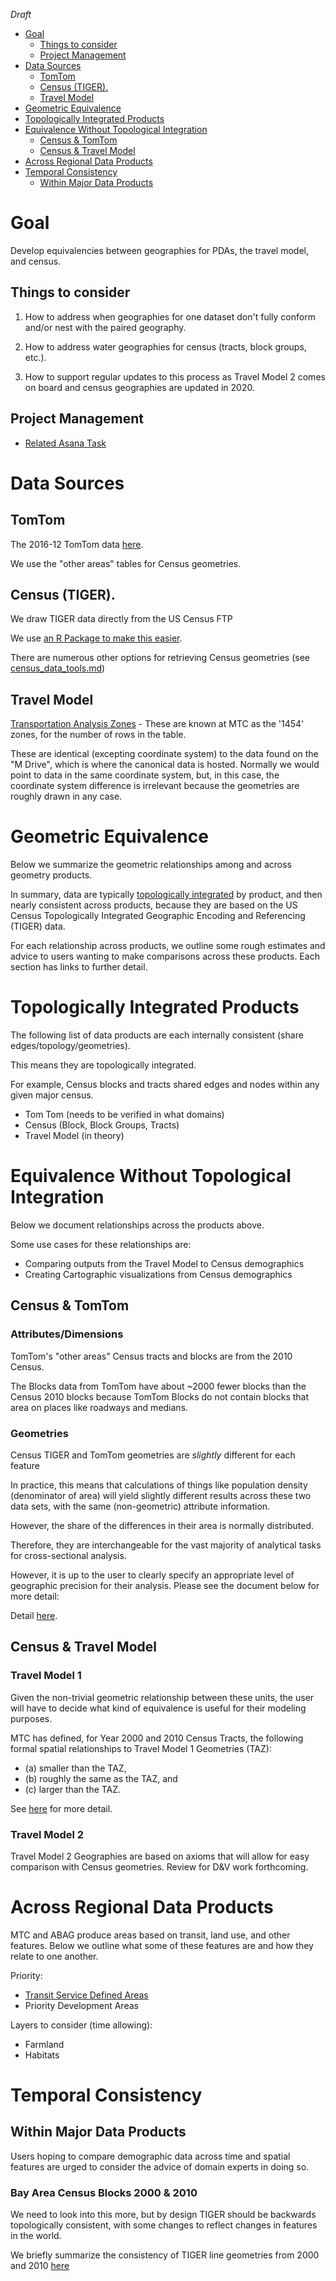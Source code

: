 *Draft*

<!-- MarkdownTOC bracket="round" autolink="true" -->

- [Goal](#goal)
	- [Things to consider](#things-to-consider)
	- [Project Management](#project-management)
- [Data Sources](#data-sources)
	- [TomTom](#tomtom)
	- [Census \(TIGER\).](#census-tiger)
	- [Travel Model](#travel-model)
- [Geometric Equivalence](#geometric-equivalence)
- [Topologically Integrated Products](#topologically-integrated-products)
- [Equivalence Without Topological Integration](#equivalence-without-topological-integration)
	- [Census & TomTom](#census--tomtom)
	- [Census & Travel Model](#census--travel-model)
- [Across Regional Data Products](#across-regional-data-products)
- [Temporal Consistency](#temporal-consistency)
	- [Within Major Data Products](#within-major-data-products)

<!-- /MarkdownTOC -->


# Goal

Develop equivalencies between geographies for PDAs, the travel model, and census. 

## Things to consider

1. How to address when geographies for one dataset don't fully conform and/or nest with the paired geography.

2. How to address water geographies for census (tracts, block groups, etc.).

3. How to support regular updates to this process as Travel Model 2 comes on board and census geographies are updated in 2020.

## Project Management 

- [Related Asana Task](https://app.asana.com/0/23428721243788/384604299561177) 


# Data Sources



## TomTom

The 2016-12 TomTom data [here](https://github.com/BayAreaMetro/DataServices/tree/master/TomTom%20Base%20Map). 

We use the "other areas" tables for Census geometries. 

## Census (TIGER). 

We draw TIGER data directly from the US Census FTP

We use [an R Package to make this easier](https://github.com/walkerke/tigris). 

There are numerous other options for retrieving Census geometries (see [census_data_tools.md](census_data_tools.md)) 

## Travel Model

[Transportation Analysis Zones](http://opendata.mtc.ca.gov/datasets/transportation-analysis-zones) - These are known at MTC as the '1454' zones, for the number of rows in the table. 

These are identical (excepting coordinate system) to the data found on the "M Drive", which is where the canonical data is hosted. Normally we would point to data in the same coordinate system, but, in this case, the coordinate system difference is irrelevant because the geometries are roughly drawn in any case.  

# Geometric Equivalence

Below we summarize the geometric relationships among and across geometry products. 

In summary, data are typically [topologically integrated](https://www.e-education.psu.edu/natureofgeoinfo/book/export/html/1612) by product, and then nearly consistent across products, because they are based on the US Census Topologically Integrated Geographic Encoding and Referencing (TIGER) data.  

For each relationship across products, we outline some rough estimates and advice to users wanting to make comparisons across these products. Each section has links to further detail. 

# Topologically Integrated Products

The following list of data products are each internally consistent (share edges/topology/geometries).

This means they are topologically integrated. 

For example, Census blocks and tracts shared edges and nodes within any given major census. 

- Tom Tom (needs to be verified in what domains)
- Census (Block, Block Groups, Tracts)
- Travel Model (in theory)

# Equivalence Without Topological Integration 

Below we document relationships across the products above. 

Some use cases for these relationships are: 

- Comparing outputs from the Travel Model to Census demographics
- Creating Cartographic visualizations from Census demographics

## Census & TomTom

### Attributes/Dimensions

TomTom's "other areas" Census tracts and blocks are from the 2010 Census. 

The Blocks data from TomTom have about ~2000 fewer blocks than the Census 2010 blocks because TomTom Blocks do not contain blocks that area on places like roadways and medians.   

### Geometries

Census TIGER and TomTom geometries are *slightly* different for each feature

In practice, this means that calculations of things like population density (denominator of area) will yield slightly different results across these two data sets, with the same (non-geometric) attribute information. 

However, the share of the differences in their area is normally distributed.  

Therefore, they are interchangeable for the vast majority of analytical tasks for cross-sectional analysis. 

However, it is up to the user to clearly specify an appropriate level of geographic precision for their analysis. Please see the document below for more detail:

Detail [here](https://bayareametro.github.io/Data-And-Visualization-Projects/equivalencies/tomtom_census.html). 

## Census & Travel Model

### Travel Model 1

Given the non-trivial geometric relationship between these units, the user will have to decide what kind of equivalence is useful for their modeling purposes. 

MTC has defined, for Year 2000 and 2010 Census Tracts, the following formal spatial relationships to Travel Model 1 Geometries (TAZ):

- (a) smaller than the TAZ, 
- (b) roughly the same as the TAZ, and
- (c) larger than the TAZ. 

See [here](https://github.com/BayAreaMetro/Data-And-Visualization-Projects/tree/master/equivalencies/taz_tract) for more detail. 

### Travel Model 2

Travel Model 2 Geographies are based on axioms that will allow for easy comparison with Census geometries. Review for D&V work forthcoming. 

# Across Regional Data Products

MTC and ABAG produce areas based on transit, land use, and other features. Below we outline what some of these features are and how they relate to one another.  

Priority:

- [Transit Service Defined Areas](https://github.com/BayAreaMetro/Data-And-Visualization-Projects/blob/master/legislative_transit_data.md)
- Priority Development Areas

Layers to consider (time allowing):

- Farmland
- Habitats

# Temporal Consistency 

## Within Major Data Products

Users hoping to compare demographic data across time and spatial features are urged to consider the advice of domain experts in doing so. 

### Bay Area Census Blocks 2000 & 2010 

We need to look into this more, but by design TIGER should be backwards topologically consistent, with some changes to reflect changes in features in the world. 

We briefly summarize the consistency of TIGER line geometries from 2000 and 2010 [here](https://bayareametro.github.io/Data-And-Visualization-Projects/equivalencies/compare_blocks_2000_2010.html)







